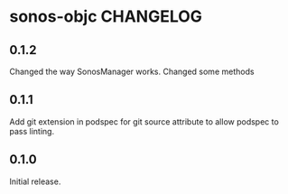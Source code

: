 # sonos-objc CHANGELOG

## 0.1.2

Changed the way SonosManager works. Changed some methods

## 0.1.1

Add git extension in podspec for git source attribute to allow podspec
to pass linting.

## 0.1.0

Initial release.
